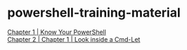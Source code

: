 # powershell-training-material

[Chapter 1 | Know Your PowerShell](chapter-1.md)   
[Chapter 2 | Chapter 1 | Look inside a Cmd-Let](chapter-1.md)  
